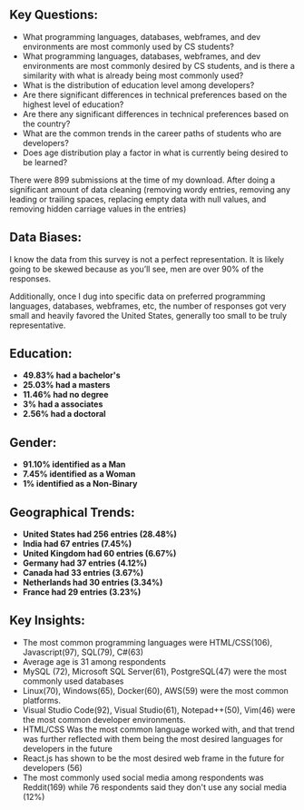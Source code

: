 ## Key Questions: 

* What programming languages, databases, webframes, and dev environments are most commonly used by CS students?
* What programming languages, databases, webframes, and dev environments are most commonly desired by CS students, and is there a similarity with what is already being most commonly used?
* What is the distribution of education level among developers?
* Are there significant differences in technical preferences based on the highest level of education?
* Are there any significant differences in technical preferences based on the country?
* What are the common trends in the career paths of students who are developers?
* Does age distribution play a factor in what is currently being desired to be learned?

There were 899 submissions at the time of my download. After doing a significant amount of data cleaning (removing wordy entries, removing any leading or trailing spaces, replacing empty data with null values, and removing hidden carriage values in the entries)

## Data Biases:

I know the data from this survey is not a perfect representation. It is likely going to be skewed because as you’ll see, men are over 90% of the responses.

Additionally, once I dug into specific data on preferred programming languages, databases, webframes, etc, the number of responses got very small and heavily favored the United States, generally too small to be truly representative.


## Education:
* **49.83% had a bachelor's**
* **25.03% had a masters**
* **11.46% had no degree**
* **3% had a associates**
* **2.56% had a doctoral**

## Gender:
* **91.10% identified as a Man**
* **7.45% identified as a Woman**
* **1% identified as a Non-Binary**


## Geographical Trends:
* **United States had 256 entries (28.48%)**
* **India had 67 entries (7.45%)**
* **United Kingdom had 60 entries (6.67%)**
* **Germany had 37 entries (4.12%)**
* **Canada had 33 entries (3.67%)**
* **Netherlands had 30 entries (3.34%)**
* **France had 29 entries (3.23%)**



## Key Insights:

* The most common programming languages were HTML/CSS(106), Javascript(97), SQL(79), C#(63)
* Average age is 31 among respondents
* MySQL (72), Microsoft SQL Server(61), PostgreSQL(47) were the most commonly used databases
* Linux(70), Windows(65), Docker(60), AWS(59) were the most common platforms.
* Visual Studio Code(92), Visual Studio(61), Notepad++(50), Vim(46) were the most common developer environments.
* HTML/CSS Was the most common language worked with, and that trend was further reflected with them being the most desired languages for developers in the future
* React.js has shown to be the most desired web frame in the future for developers (56)
* The most commonly used social media among respondents was Reddit(169) while 76 respondents said they don't use any social media (12%)
